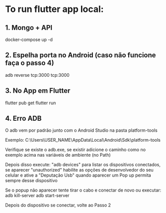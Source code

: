 # To run flutter app local:

## 1. Mongo + API
docker-compose up -d


## 2. Espelha porta no Android (caso não funcione faça o passo 4)
adb reverse tcp:3000 tcp:3000


## 3. No App em Flutter
flutter pub get
flutter run


## 4. Erro ADB
O adb vem por padrão junto com o Android Studio na pasta platform-tools

Exemplo:
C:\Users\USER_NAME\AppData\Local\Android\Sdk\platform-tools

Verifique se existe o adb.exe, se existir adicione o caminho como no exemplo acima nas variáveis de ambiente (no Path)

Depois disso execute: "adb devices" para listar os dispositivos conectados, se aparecer "unauthorized" habilite as opções de desenvolvedor do seu celular e ative a "Deputação Usb" quando aparecer um Pop up permita sempre desse dispositivo

Se o popup não aparecer tente tirar o cabo e conectar de novo ou executar:
adb kill-server
adb start-server

Depois do dispositivo se conectar, volte ao Passo 2
